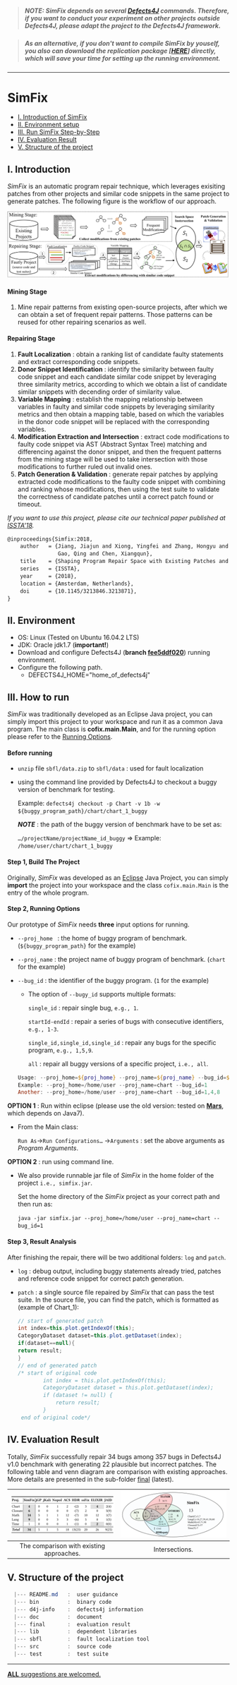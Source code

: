 > ##### NOTE: SimFix depends on several [Defects4J](https://github.com/rjust/defects4j) commands. Therefore, if you want to conduct your experiment on other projects outside Defects4J, please adapt the project to the Defects4J framework. 

> ##### As an alternative, if you don't want to compile SimFix by youself, you also can download the replication package [[HERE](https://drive.google.com/open?id=144h3TkD9ziHZpW_xht0iELViLiskOIPP)] directly, which will save your time for setting up the running environment.

---

# SimFix

* [I. Introduction of SimFix](#user-content-i-introduction)
* [II. Environment setup](#user-content-ii-environment)
* [III. Run SimFix Step-by-Step](#user-content-iii-how-to-run)
* [IV. Evaluation Result](#user-content-iv-evaluation-result)
* [V. Structure of the project](#user-content-v-structure-of-the-project)

## I. Introduction

*SimFix* is an automatic program repair technique, which leverages exisiting patches from other projects and similar code snippets in the same project to generate patches. The following figure is the workflow of our approach.

![The workflow of this technique.\label{workflow}](./doc/figure/overview.png)

#### Mining Stage

1. Mine repair patterns from existing open-source projects, after which we can obtain a set of frequent repair patterns. Those patterns can be reused for other repairing scenarios as well.

#### Repairing Stage

1. **Fault Localization** : obtain a ranking list of candidate faulty statements and extract corresponding code snippets.
2. **Donor Snippet Identification** : identify the similarity between faulty code snippet and each candidate similar code snippet by leveraging three similarity metrics, according to which we obtain a list of candidate similar snippets with decending order of similarity value.
3. **Variable Mapping** : establish the mapping relationship between variables in faulty and similar code snippets by leveraging similarity metrics and then obtain a mapping table, based on which the variables in the donor code snippet will be replaced with the corresponding variables.
4. **Modification Extraction and Intersection** : extract code modifications to faulty code snippet via AST (Abstract Syntax Tree) matching and differencing against the donor snippet, and then the frequent patterns from the mining stage will be used to take intersection with those modifications to further ruled out invalid ones.
5. **Patch Generation & Validation** : generate repair patches by applying extracted code modifications to the faulty code snippet with combining and ranking whose modifications, then using the test suite to validate the correctness of candidate patches until a correct patch found or timeout.

*If you want to use this project, please cite our technical paper published at [ISSTA'18](https://conf.researchr.org/home/issta-2018).*

```tex
@inproceedings{Simfix:2018,
    author   = {Jiang, Jiajun and Xiong, Yingfei and Zhang, Hongyu and
                Gao, Qing and Chen, Xiangqun},
    title    = {Shaping Program Repair Space with Existing Patches and Similar Code},
    series   = {ISSTA},
    year     = {2018},
    location = {Amsterdam, Netherlands},
    doi      = {10.1145/3213846.3213871},
} 
```



## II. Environment

* OS: Linux (Tested on Ubuntu 16.04.2 LTS)
* JDK: Oracle jdk1.7 (**important!**)
* Download and configure Defects4J (**branch  [fee5ddf020](https://github.com/rjust/defects4j/tree/fee5ddf020d0ce9c793655b74f0ab068153c03ef)**) running environment.
* Configure the following path.
  * DEFECTS4J_HOME="home_of_defects4j"



## III. How to run

*SimFix* was traditionally developed as an Eclipse Java project, you can simply import this project to your workspace and run it as a common Java program. The main class is **cofix.main.Main**, and for the running option please refer to the [Running Options](#user-content-step-2-running-options).

#### Before running

* `unzip` file `sbfl/data.zip` to `sbfl/data`  : used for fault localization

* using the command line provided by Defects4J to checkout a buggy version of benchmark for testing.

   Example: `defects4j checkout -p Chart -v 1b -w ${buggy_program_path}/chart/chart_1_buggy`

  **_NOTE_** : the path of the buggy version of benchmark have to be set as:

  `…/projectName/projectName_id_buggy`  => Example: `/home/user/chart/chart_1_buggy`

#### Step 1, Build The Project

Originally, *SimFix* was developed as an [Eclipse](http://www.eclipse.org/mars/) Java Project, you can simply **import** the project into your workspace and the class `cofix.main.Main` is the entry of the whole program.

#### Step 2, Running Options 

Our prototype of *SimFix* needs **three** input options for running.

* `--proj_home ` : the home of buggy program of benchmark. (`${buggy_program_path}` for the example)

* `--proj_name` : the project name of buggy program of benchmark. (`chart` for the example)

* `--bug_id` : the identifier of the buggy program. (`1` for the example)

  * The option of `--bugy_id` supports multiple formats:

    `single_id` : repair single bug, `e.g., 1`.

    `startId-endId` : repair a series of bugs with consecutive identifiers, `e.g., 1-3`.

    `single_id,single_id,single_id` : repair any bugs for the specific program, `e.g., 1,5,9`.

    `all` : repair all buggy versions of a specific project, `i.e., all`.

  ```powershell
  Usage: --proj_home=${proj_home} --proj_name=${proj_name} --bug_id=${bug_id}
  Example: --proj_home=/home/user --proj_name=chart --bug_id=1
  Another: --proj_home=/home/user --proj_name=chart --bug_id=1,4,8
  ```

**OPTION 1** : Run within eclipse (please use the old version: tested on **[Mars](https://www.eclipse.org/mars/)**, which depends on Java7).

* From the Main class:

   `Run As`→`Run Configurations…` →`Arguments` : set the above arguments as *Program Arguments*.

**OPTION 2** : run using command line.

* We also provide runnable jar file of *SimFix* in the home folder of the project `i.e., simfix.jar`.

  Set the home directory of the *SimFix* project as your correct path and then run as:

  `java -jar simfix.jar --proj_home=/home/user --proj_name=chart --bug_id=1`

#### Step 3, Result Analysis

After finishing the repair, there will be two additional folders: `log` and `patch`.

* `log` : debug output, including buggy statements already tried, patches and reference code snippet for correct patch generation.

* `patch` : a single source file repaired by *SimFix* that can pass the test suite. In the source file, you can find the patch, which is formatted as (example of Chart_1):

  ```java
  // start of generated patch
  int index=this.plot.getIndexOf(this);
  CategoryDataset dataset=this.plot.getDataset(index);
  if(dataset==null){
  return result;
  }
  // end of generated patch
  /* start of original code
          int index = this.plot.getIndexOf(this);
          CategoryDataset dataset = this.plot.getDataset(index);
          if (dataset != null) {
              return result;
          }
   end of original code*/
  ```

## IV. Evaluation Result

Totally, *SimFix* successfully repair 34 bugs among 357 bugs in Defects4J v1.0 benchmark with generating 22 plausible but incorrect patches. The following table and venn diagram are comparison with existing approaches. More details are presented in the sub-folder [final](./final) (latest).

| ![The comparison with existing approaches.\label{compare}](./doc/figure/result.png) | ![Intersection among different approaches.\label{venn}](./doc/figure/venn.png) |
| :--------------------------------------: | :--------------------------------------: |
| The comparison with existing approaches. |              Intersections.              |

## V. Structure of the project
```powershell
  |--- README.md   :  user guidance
  |--- bin         :  binary code
  |--- d4j-info    :  defects4j information
  |--- doc         :  document
  |--- final       :  evaluation result
  |--- lib         :  dependent libraries
  |--- sbfl        :  fault localization tool
  |--- src         :  source code
  |--- test        :  test suite
```

----


<u>__ALL__ suggestions are welcomed.</u>
